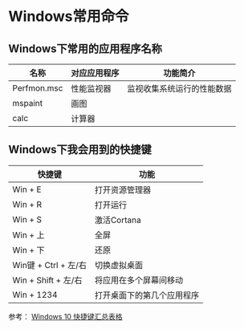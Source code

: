 # Windows常用命令

## Windows下常用的应用程序名称

| 名称        | 对应应用程序 | 功能简介                   |
|-------------|------------|----------------------------|
| Perfmon.msc | 性能监视器   | 监视收集系统运行的性能数据 |
| mspaint     | 画图         |                            |
| calc        | 计算器       |                            |

## Windows下我会用到的快捷键

| 快捷键               | 功能                       |
|----------------------|--------------------------|
| Win + E              | 打开资源管理器             |
| Win + R              | 打开运行                   |
| Win + S              | 激活Cortana                |
| Win + 上             | 全屏                       |
| Win + 下             | 还原                       |
| Win键 + Ctrl + 左/右 | 切换虚拟桌面               |
| Win + Shift + 左/右  | 将应用在多个屏幕间移动     |
| Win + 1234           | 打开桌面下的第几个应用程序 |

参考： [Windows 10 快捷键汇总表格](https://blog.csdn.net/lindexi_gd/article/details/75905104)
